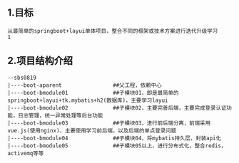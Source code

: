 
## 1.目标
   
    从最简单的springboot+layui单体项目，整合不同的框架或技术方案进行迭代升级学习
    1

## 2.项目结构介绍
    
    --sbs0819
    |----boot-aparent                ##父工程，依赖中心
    |----boot-bmodule01              ##子模块01，即是最简单的springboot+layui+tk.mybatis+h2(数据库)，主要学习layui   
    |----boot-bmodule02              ##子模块02，主要完善后端，主要完成登录认证功能，日志管理，统一异常处理等后台功能
    |----boot-bmodule03              ##子模块03，进行前后端分离，前端采用vue.js(使用nginx)，主要使用学习前后端，以及后端的单点登录问题
    |----boot-bmodule04              ##子模块04，将mybatis持久层，封装api化
    |----boot-bmodule05              ##子模块05以上，进行分布式化，整合redis，activemq等等
    
    
    
    
    
    

   


